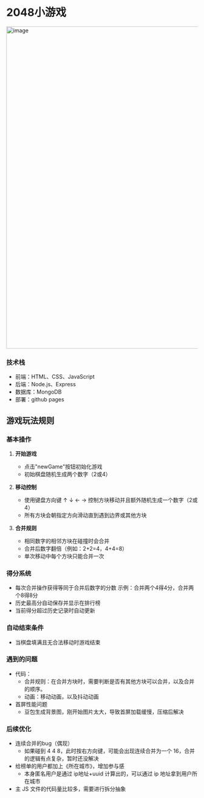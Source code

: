 # 2048小游戏
<img width="1344" height="849" alt="image" src="https://github.com/user-attachments/assets/6aa1a02f-8e8e-4386-bb00-0f99b8094e3b" />

### 技术栈
- 前端：HTML、CSS、JavaScript
- 后端：Node.js、Express
- 数据库：MongoDB
- 部署：github pages

## 游戏玩法规则

### 基本操作
1. **开始游戏**  
   - 点击"newGame"按钮初始化游戏
   - 初始棋盘随机生成两个数字（2或4）

2. **移动控制**  
   - 使用键盘方向键 ↑ ↓ ← → 控制方块移动并且额外随机生成一个数字（2或4）
   - 所有方块会朝指定方向滑动直到遇到边界或其他方块

3. **合并规则**  
   - 相同数字的相邻方块在碰撞时会合并
   - 合并后数字翻倍（例如：2+2=4，4+4=8）
   - 单次移动中每个方块只能合并一次

### 得分系统
- 每次合并操作获得等同于合并后数字的分数 示例：合并两个4得4分，合并两个8得8分
- 历史最高分自动保存并显示在排行榜
- 当前得分超过历史记录时自动更新

### 自动结束条件
- 当棋盘填满且无合法移动时游戏结束
  
### 遇到的问题
- 代码：
  - 合并规则：在合并方块时，需要判断是否有其他方块可以合并，以及合并的顺序。
  - 动画：移动动画，以及抖动动画
- 首屏性能问题
  - 豆包生成背景图，刚开始图片太大，导致首屏加载缓慢，压缩后解决
 
### 后续优化
- 连续合并的bug（偶现）
  - 如果碰到 4 4 8，此时按右方向键，可能会出现连续合并为一个 16，合并的逻辑有点复杂，暂时还没解决
- 给榜单的用户都加上《所在城市》，增加参与感
  - 本身匿名用户是通过 ip地址+uuid 计算出的，可以通过 ip 地址拿到用户所在城市
- 主 JS 文件的代码量比较多，需要进行拆分抽象

